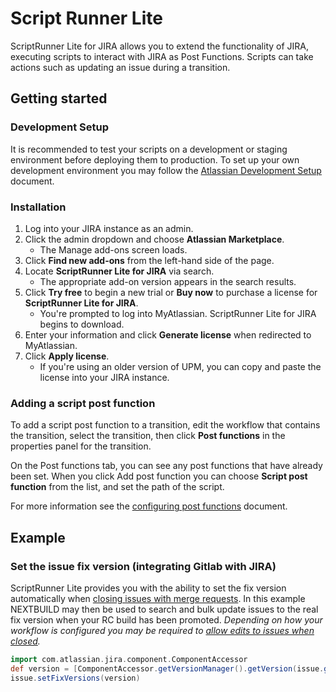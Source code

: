 Script Runner Lite
=======

ScriptRunner Lite for JIRA allows you to extend the functionality of JIRA, executing scripts to interact with JIRA as Post Functions. Scripts can take actions such as updating an issue during a transition.

Getting started
---------------

### Development Setup

It is recommended to test your scripts on a development or staging environment before deploying them to production. To set up your own development environment you may follow the <a href="https://developer.atlassian.com/static/connect/docs/latest/guides/development-setup.html" target="_blank">Atlassian Development Setup</a> document.

### Installation

1. Log into your JIRA instance as an admin.
2. Click the admin dropdown and choose **Atlassian Marketplace**.
   * The Manage add-ons screen loads.
3. Click **Find new add-ons** from the left-hand side of the page.
4. Locate **ScriptRunner Lite for JIRA** via search.
   * The appropriate add-on version appears in the search results.
5. Click **Try free** to begin a new trial or **Buy now** to purchase a license for **ScriptRunner Lite for JIRA**.
   * You're prompted to log into MyAtlassian. ScriptRunner Lite for JIRA begins to download.
6. Enter your information and click **Generate license** when redirected to MyAtlassian.
7. Click **Apply license**.
   * If you're using an older version of UPM, you can copy and paste the license into your JIRA instance.

### Adding a script post function

To add a script post function to a transition, edit the workflow that contains the transition, select the transition, then click **Post functions** in the properties panel for the transition.

On the Post functions tab, you can see any post functions that have already been set. When you click Add post function you can choose **Script post function** from the list, and set the path of the script.

For more information see the <a href="https://confluence.atlassian.com/display/JIRA/Advanced+Workflow+Configuration#AdvancedWorkflowConfiguration-Postfunctions" target="_blank">configuring post functions</a> document.

Example
-------

### Set the issue fix version (integrating Gitlab with JIRA) 

ScriptRunner Lite provides you with the ability to set the fix version automatically when <a href="https://docs.gitlab.com/ee/project_services/jira.html#jira-issue-closing-example" target="_blank">closing issues with merge requests</a>. In this example NEXTBUILD may then be used to search and bulk update issues to the real fix version when your RC build has been promoted. *Depending on how your workflow is configured you may be required to <a href="https://confluence.atlassian.com/jira/allow-editing-of-closed-issues-138704.html" target="_blank">allow edits to issues when closed</a>.*

```groovy
import com.atlassian.jira.component.ComponentAccessor
def version = [ComponentAccessor.getVersionManager().getVersion(issue.getProjectObject().id, 'NEXTBUILD')]
issue.setFixVersions(version)
```
